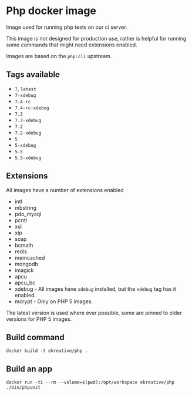 # Php docker image

Image used for running php tests on our ci server.

This image is not designed for production use, rather is helpful for running 
some commands that might need extensions enabled.

Images are based on the `php:cli` upstream.

## Tags available

* `7`, `latest`
* `7-xdebug`
* `7.4-rc`
* `7.4-rc-xdebug`
* `7.3`
* `7.3-xdebug`
* `7.2`
* `7.2-xdebug`
* `5`
* `5-xdebug`
* `5.5`
* `5.5-xdebug`

## Extensions

All images have a number of extensions enabled

- intl
- mbstring
- pdo_mysql
- pcntl
- xsl
- xip
- soap
- bcmath
- redis
- memcached
- mongodb
- imagick
- apcu
- apcu_bc
- xdebug - All images have `xdebug` installed, but the `xdebug` tag has it enabled.
- mcrypt - Only on PHP 5 images.

The latest version is used where ever possible, 
some are pinned to older versions for PHP 5 images.

## Build command

    docker build -t ekreative/php .

## Build an app

    docker run -ti --rm --volume=$(pwd):/opt/workspace ekreative/php ./bin/phpunit
